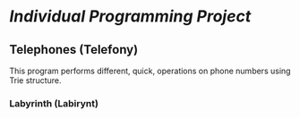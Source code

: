 # ***Individual Programming Project***

## Telephones (Telefony)

This program performs different, quick, operations on phone numbers using Trie structure.

### Labyrinth (Labirynt)
